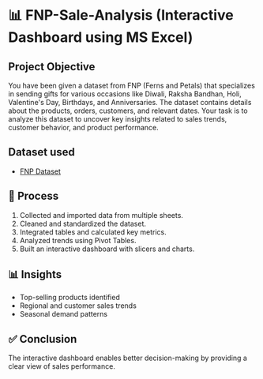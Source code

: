 # 📊 FNP-Sale-Analysis (Interactive Dashboard using MS Excel)

## Project Objective
You have been given a dataset from FNP (Ferns and Petals) that specializes in sending gifts for various occasions like Diwali, Raksha Bandhan, Holi, Valentine's Day, Birthdays, and Anniversaries. The dataset contains details about the products, orders, customers, and relevant dates. Your task is to analyze this dataset to uncover key insights related to sales trends, customer behavior, and product performance.

## Dataset used
-	<a href="https://github.com/Rajratna2004/Excel-Projects/blob/main/FNP%20project(Auto_).xlsx" >FNP Dataset</a>


## 🔄 Process
1. Collected and imported data from multiple sheets.  
2. Cleaned and standardized the dataset.  
3. Integrated tables and calculated key metrics.  
4. Analyzed trends using Pivot Tables.  
5. Built an interactive dashboard with slicers and charts.  

## 📊 Insights
- Top-selling products identified  
- Regional and customer sales trends  
- Seasonal demand patterns  

## ✅ Conclusion
The interactive dashboard enables better decision-making by providing a clear view of sales performance.


